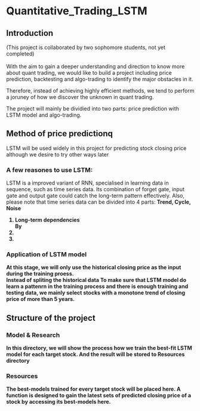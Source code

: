 # Quantitative_Trading_LSTM
## Introduction
(This project is collaborated by two sophomore students, not yet completed)<br><br>
With the aim to gain a deeper understanding and direction to know more about quant trading, we would like to build a project including price prediction, backtesting and algo-trading to identify the major obstacles in it.
<p >Therefore, instead of achieving highly efficient methods, we tend to perform a joruney of how we discover the unknown in quant trading.

<p> The project will mainly be dividied into two parts: price prediction with LSTM model and algo-trading.

## Method of price predictionq
<p>LSTM will be used widely in this project for predicting stock closing price although we desire to try other ways later<br>

### A few reasones to use LSTM:
LSTM is a improved variant of RNN, specialised in learning data in sequence, such as time series data. Its combination of forget gate, input gate and output gate could catch the long-term pattern effectively.
Also, please note that time series data can be divided into 4 parts: <b>Trend, Cycle, Noise 


<ol>
  <li>Long-term dependencies<br>
      By </li>
  <li></li>
  <li></li>
</ol>

### Application of LSTM model
At this stage, we will only use the historical closing price as the input during the training proess.<br>
Instead of spliting the historical data
To make sure that LSTM model do learn a pattenrn in the training process and there is enough training and testing data, we mainly select stocks with a monotone trend of closing price of more than 5 years. 




## Structure of the project
### Model & Research
In this directory, we will show the process how we train the best-fit LSTM model for each target stock. And the result will be stored to Resources directory

### Resources
The best-models trained for every target stock will be placed here. A function is designed to gain the latest sets of predicted closing price of a stock by accessing its best-models here.
